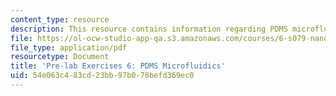 ```yaml
---
content_type: resource
description: This resource contains information regarding PDMS microfluidics.
file: https://ol-ocw-studio-app-qa.s3.amazonaws.com/courses/6-s079-nanomaker-spring-2013/54e063c483cd23bb97b078befd369ec0_MIT6_S079S13_prelab06.pdf
file_type: application/pdf
resourcetype: Document
title: 'Pre-lab Exercises 6: PDMS Microfluidics'
uid: 54e063c4-83cd-23bb-97b0-78befd369ec0
---
```

